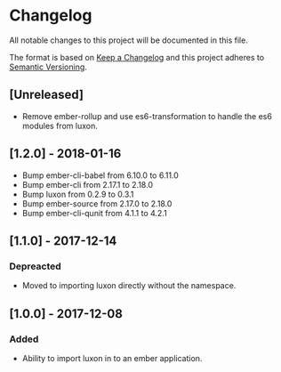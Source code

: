 # Changelog
All notable changes to this project will be documented in this file.

The format is based on [Keep a Changelog](http://keepachangelog.com/en/1.0.0/)
and this project adheres to [Semantic Versioning](http://semver.org/spec/v2.0.0.html).

## [Unreleased]
- Remove ember-rollup and use es6-transformation to handle the es6 modules from luxon.

## [1.2.0] - 2018-01-16
- Bump ember-cli-babel from 6.10.0 to 6.11.0
- Bump ember-cli from 2.17.1 to 2.18.0 
- Bump luxon from 0.2.9 to 0.3.1
- Bump ember-source from 2.17.0 to 2.18.0
- Bump ember-cli-qunit from 4.1.1 to 4.2.1

## [1.1.0] - 2017-12-14
### Depreacted
- Moved to importing luxon directly without the namespace.

## [1.0.0] - 2017-12-08
### Added
- Ability to import luxon in to an ember application.
